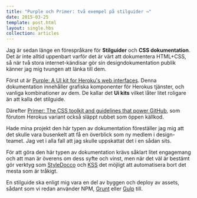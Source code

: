 ```yaml
---
title: "Purple och Primer: två exempel på stilguider →"
date: 2015-03-25
template: post.html
layout: single.hbs
collection: articles
---
```

Jag är sedan länge en förespråkare för **Stilguider** och **CSS dokumentation**. Det är inte alltid uppenbart varför det är värt att dokumentera HTML+CSS, så när två stora internet-kändisar gör sin designdokumentation publik känner jag mig tvungen att länka till dem.

Först ut är [Purple: A UI kit for Heroku's web interfaces](http://purple.herokuapp.com). Denna dokumentation innehåller grafiska komponenter för Herokus tjänster, och vanliga kombinationer av dem. De kallar det **Ui kits** vilket låter litet roligare än att kalla det stilguide.

Därefter [Primer: The CSS toolkit and guidelines that power GitHub](http://primercss.io), som förutom Herokus variant också släppt rubbet som öppen källkod.

Hade mina projekt den här typen av dokumentation föreställer jag mig att det skulle vara busenkelt att få en överblick som ny medlem i design-teamet. Jag vet i alla fall att jag skulle uppskattat det i en sådan sits.

För att göra den här typen av dokumentation krävs såklart litet engagemang och att man är överens om dess syfte och vinst, men när det väl är bestämt gör verktyg som [StyleDocco](https://jacobrask.github.io/styledocco/) och [KSS](http://warpspire.com/kss/) det möjligt att automatisera bort det mesta som är tråkigt.

En stilguide ska enligt mig vara en del av byggen och deploy av assets, sådant som vi redan använder NPM, [Grunt](http://gruntjs.com) eller [Gulp](http://gulpjs.com) till.